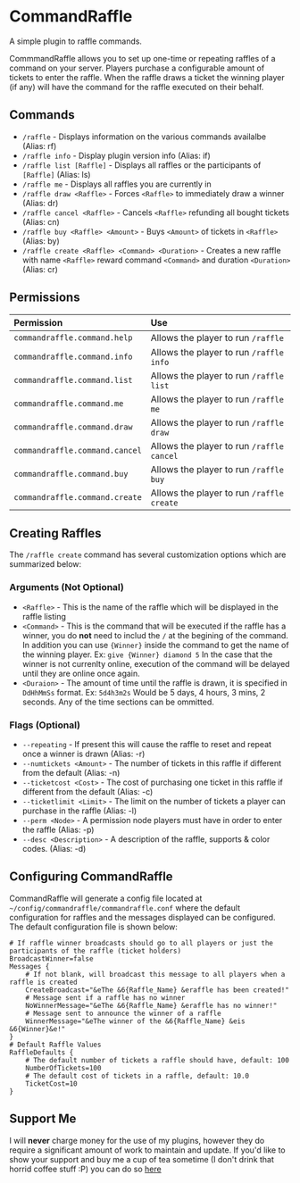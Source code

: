 # CommandRaffle

A simple plugin to raffle commands.  

CommmandRaffle allows you to set up one-time or repeating raffles of a command on your server.  Players purchase a configurable amount of tickets to enter the raffle.  When the raffle draws a ticket the winning player (if any) will have the command for the raffle executed on their behalf.

## Commands

 * `/raffle` - Displays information on the various commands availalbe (Alias: rf) 
 * `/raffle info` - Display plugin version info (Alias: if)
 * `/raffle list [Raffle]` - Displays all raffles or the participants of `[Raffle]` (Alias: ls)
 * `/raffle me` - Displays all raffles you are currently in
 * `/raffle draw <Raffle>` - Forces `<Raffle>` to immediately draw a winner (Alias: dr)
 * `/raffle cancel <Raffle>` - Cancels `<Raffle>` refunding all bought tickets  (Alias: cn)
 * `/raffle buy <Raffle> <Amount>` - Buys `<Amount>` of tickets in `<Raffle>` (Alias: by)
 * `/raffle create <Raffle> <Command> <Duration>` - Creates a new raffle with name `<Raffle>` reward command `<Command>` and duration `<Duration>` (Alias: cr)
 
## Permissions
 
 | Permission                      | Use                                                             |
 |:--------------------------------|:----------------------------------------------------------------|
 | `commandraffle.command.help`    | Allows the player to run `/raffle`                              |
 | `commandraffle.command.info`    | Allows the player to run `/raffle info`                         |
 | `commandraffle.command.list`    | Allows the player to run `/raffle list`                         |
 | `commandraffle.command.me`      | Allows the player to run `/raffle me`                           |
 | `commandraffle.command.draw`    | Allows the player to run `/raffle draw`                         |
 | `commandraffle.command.cancel`  | Allows the player to run `/raffle cancel`                       |
 | `commandraffle.command.buy`     | Allows the player to run `/raffle buy`                          |
 | `commandraffle.command.create`  | Allows the player to run `/raffle create`                       |
 
 ## Creating Raffles
 
 The `/raffle create` command has several customization options which are summarized below:
 
 ### Arguments (Not Optional)
 
   * `<Raffle>` - This is the name of the raffle which will be displayed in the raffle listing
   * `<Command>` - This is the command that will be executed if the raffle has a winner, you do **not** need to includ the `/` at the begining of the command. In addition you can use `{Winner}` inside the command to get the name of the winning player. Ex: `give {Winner} diamond 5` In the case that the winner is not currenlty online, execution of the command will be delayed until they are online once again.
   * `<Duraion>` - The amount of time until the raffle is drawn, it is specified in `DdHhMmSs` format. Ex: `5d4h3m2s` Would be 5 days, 4 hours, 3 mins, 2 seconds. Any of the time sections can be ommitted.
 
### Flags (Optional)
  * `--repeating` - If present this will cause the raffle to reset and repeat once a winner is drawn (Alias: -r)
  * `--numtickets <Amount>` - The number of tickets in this raffle if different from the default (Alias: -n)
  * `--ticketcost <Cost>` - The cost of purchasing one ticket in this raffle if different from the default (Alias: -c)
  * `--ticketlimit <Limit>` - The limit on the number of tickets a player can purchase in the raffle (Alias: -l)
  * `--perm <Node>` - A permission node players must have in order to enter the raffle (Alias: -p)
  * `--desc <Description>` - A description of the raffle, supports & color codes. (Alias: -d)
  
## Configuring CommandRaffle

CommandRaffle will generate a config file located at `~/config/commandraffle/commandraffle.conf` where the default configuration for raffles and the messages displayed can be configured. The default configuration file is shown below:

```
# If raffle winner broadcasts should go to all players or just the participants of the raffle (ticket holders)
BroadcastWinner=false
Messages {
    # If not blank, will broadcast this message to all players when a raffle is created
    CreateBroadcast="&eThe &6{Raffle_Name} &eraffle has been created!"
    # Message sent if a raffle has no winner
    NoWinnerMessage="&eThe &6{Raffle_Name} &eraffle has no winner!"
    # Message sent to announce the winner of a raffle
    WinnerMessage="&eThe winner of the &6{Raffle_Name} &eis &6{Winner}&e!"
}
# Default Raffle Values
RaffleDefaults {
    # The default number of tickets a raffle should have, default: 100
    NumberOfTickets=100
    # The default cost of tickets in a raffle, default: 10.0
    TicketCost=10
}
```

## Support Me
I will **never** charge money for the use of my plugins, however they do require a significant amount of work to maintain and update. If you'd like to show your support and buy me a cup of tea sometime (I don't drink that horrid coffee stuff :P) you can do so [here](https://www.paypal.me/zerthick)
